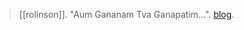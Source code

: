 > [[rolinson]]. "Aum Gananam Tva Ganapatim...". [blog](https://aryaakasha.com/2019/09/03/aum-gananam-tva-ganapatim/). 